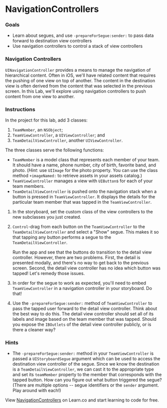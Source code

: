 

# NavigationControllers


### Goals 

- Learn about segues, and use `-prepareForSegue:sender:` to pass data forward to destination view controllers 
- Use navigation controllers to control a stack of view controllers
 

### Navigation Controllers  

`UINavigationController` provides a means to manage the navigation of hierarchical content.  Often in iOS, we'll have related content that requires the pushing of one view on top of another. The content in the destination view is often derived from the content that was selected in the previous screen. In this Lab, we'll explore using navigation controllers to push content from one view to another.  


### Instructions 

In the project for this lab, add 3 classes:

1. `TeamMember`, an `NSObject`;
2. `TeamViewController`, a `UIViewController`; and
3. `TeamDetailViewController`, another `UIViewController`.

The three classes serve the following functions: 

- `TeamMember` is a model class that represents each member of your team. It should have a name, phone number, city of birth, favorite band, and photo. (*Hint*: use `UIImage` for the photo property. You can use the class method `+imageNamed:` to retrieve assets in your assets catalog.)
- `TeamViewController` manages a view with `UIButton`s for each of your team members.
- `TeamDetailViewController` is pushed onto the navigation stack when a button is pressed in `TeamViewController`. It displays the details for the particular team member that was tapped in the `TeamViewController`.

1. In the storyboard, set the custom class of the view controllers to the new subclasses you just created.
2. `Control`-drag from each button on the `TeamViewController` to the `TeamDetailViewController` and select a "Show" segue. This makes it so that tapping any button performs a segue to the `TeamDetailViewController`.  

    Run the app and see that the buttons do transition to the detail view controller. However, there are two problems. First, the detail is presented modally, and there's no way to get back to the previous screen. Second, the detail view controller has no idea which button was tapped! Let's remedy those issues.


3. In order for the segue to work as expected, you'll need to embed `TeamViewController` in a navigation controller in your storyboard. Do that!
4. Use the `-prepareForSegue:sender:` method of `TeamViewController` to pass the tapped user forward to the detail view controller. Think about the best way to do this. The detail view controller should set all of its labels and image based on the team member that was tapped. Should you expose the `IBOutlets` of the detail view controller publicly, or is there a cleaner way? 


### Hints

- The `-prepareForSegue:sender:` method in your `TeamViewController` is passed a `UIStoryboardSegue` argument which can be used to access the destination view controller of the segue. Since we know the destination is a `TeamDetailViewController`, we can cast it to the appropriate type and set its `teamMember` property to the member that corresponds with the tapped button. How can you figure out what button triggered the segue? (There are multiple options -- segue identifiers or the `sender` argument. Play around with each!)

    

<p data-visibility='hidden'>View <a href='https://learn.co/lessons/objc-NavigationControllers' title='NavigationControllers'>NavigationControllers</a> on Learn.co and start learning to code for free.</p>
